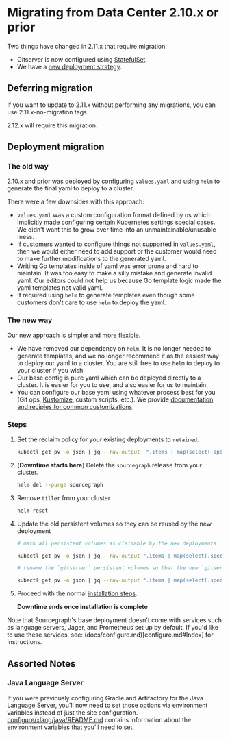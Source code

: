 # Migrating from Data Center 2.10.x or prior

Two things have changed in 2.11.x that require migration:

- Gitserver is now configured using [StatefulSet](#StatefulSet-migration).
- We have a [new deployment strategy](#Deployment-migration).

## Deferring migration

If you want to update to 2.11.x without performing any migrations, you can use 2.11.x-no-migration tags.

2.12.x will require this migration.

## Deployment migration

### The old way

2.10.x and prior was deployed by configuring `values.yaml` and using `helm` to generate the final yaml to deploy to a cluster.

There were a few downsides with this approach:

- `values.yaml` was a custom configuration format defined by us which implicitly made configuring certain Kubernetes settings special cases. We didn't want this to grow over time into an unmaintainable/unusable mess.
- If customers wanted to configure things not supported in `values.yaml`, then we would either need to add support or the customer would need to make further modifications to the generated yaml.
- Writing Go templates inside of yaml was error prone and hard to maintain. It was too easy to make a silly mistake and generate invalid yaml. Our editors could not help us because Go template logic made the yaml templates not valid yaml.
- It required using `helm` to generate templates even though some customers don't care to use `helm` to deploy the yaml.

### The new way

Our new approach is simpler and more flexible.

- We have removed our dependency on `helm`. It is no longer needed to generate templates, and we no longer recommend it as the easiest way to deploy our yaml to a cluster. You are still free to use `helm` to deploy to your cluster if you wish.
- Our base config is pure yaml which can be deployed directly to a cluster. It is easier for you to use, and also easier for us to maintain.
- You can configure our base yaml using whatever process best for you (Git ops, [Kustomize](https://github.com/kubernetes-sigs/kustomize), custom scripts, etc.). We provide [documentation and recipies for common customizations](configure.md).

### Steps

1. Set the reclaim policy for your existing deployments to `retained`.

   ```bash
   kubectl get pv -o json | jq --raw-output  ".items | map(select(.spec.claimRef.name)) | .[] | \"kubectl patch pv -p '{\\\"spec\\\":{\\\"persistentVolumeReclaimPolicy\\\":\\\"Retain\\\"}}' \\(.metadata.name)\"" | bash
   ```

2. (**Downtime starts here**) Delete the `sourcegraph` release from your cluster.

   ```bash
   helm del --purge sourcegraph
   ```

3. Remove `tiller` from your cluster

   ```bash
   helm reset
   ```

4. Update the old persistent volumes so they can be reused by the new deployment

   ```bash
   # mark all persistent volumes as claimable by the new deployments

   kubectl get pv -o json | jq --raw-output ".items | map(select(.spec.claimRef.name)) | .[] | \"kubectl patch pv -p '{\\\"spec\\\":{\\\"claimRef\\\":{\\\"uid\\\":null}}}' \\(.metadata.name)\"" | bash

   # rename the `gitserver` persistent volumes so that the new `gitserver` stateful set can re-use it

   kubectl get pv -o json | jq --raw-output ".items | map(select(.spec.claimRef.name | contains(\"gitserver-\"))) | .[] | \"kubectl patch pv -p '{\\\"spec\\\":{\\\"claimRef\\\":{\\\"name\\\":\\\"repos-gitserver-\\(.spec.claimRef.name | ltrimstr(\"gitserver-\") | tonumber - 1)\\\"}}}' \\(.metadata.name)\""  | bash
   ```

5. Proceed with the normal [installation steps](install.md).

   **Downtime ends once installation is complete**

Note that Sourcegraph's base deployment doesn't come with services such as language servers, Jager, and Prometheus set up by default. If you'd like to use these services, see: (docs/configure.md)[configure.md#Index] for instructions.

## Assorted Notes

### Java Language Server

If you were previously configuring Gradle and Artifactory for the Java Language Server, you'll now need to set those options via environment variables instead of just the site configuration. [configure/xlang/java/README.md](../configure/xlang/java/README.md#Gradle-and-Aritfactory-configuration) contains information about the environment variables that you'll need to set.
